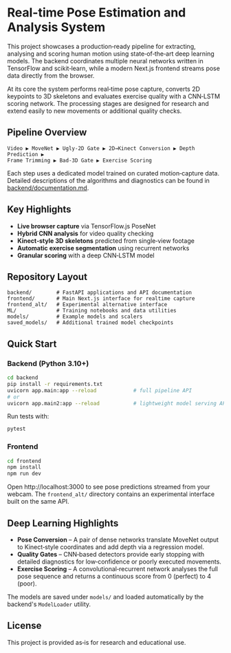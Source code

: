 # Real-time Pose Estimation and Analysis System

This project showcases a production‑ready pipeline for extracting, analysing and scoring human motion using state‑of‑the‑art deep learning models.  The backend coordinates multiple neural networks written in TensorFlow and scikit‑learn, while a modern Next.js frontend streams pose data directly from the browser.

At its core the system performs real‑time pose capture, converts 2D keypoints to 3D skeletons and evaluates exercise quality with a CNN‑LSTM scoring network.  The processing stages are designed for research and extend easily to new movements or additional quality checks.

## Pipeline Overview

```
Video ▶ MoveNet ▶ Ugly‑2D Gate ▶ 2D→Kinect Conversion ▶ Depth Prediction ▶
Frame Trimming ▶ Bad‑3D Gate ▶ Exercise Scoring
```

Each step uses a dedicated model trained on curated motion‑capture data.  Detailed descriptions of the algorithms and diagnostics can be found in [backend/documentation.md](backend/documenation.md).

## Key Highlights

- **Live browser capture** via TensorFlow.js PoseNet
- **Hybrid CNN analysis** for video quality checking
- **Kinect‑style 3D skeletons** predicted from single‑view footage
- **Automatic exercise segmentation** using recurrent networks
- **Granular scoring** with a deep CNN‑LSTM model

## Repository Layout

```
backend/        # FastAPI applications and API documentation
frontend/       # Main Next.js interface for realtime capture
frontend_alt/   # Experimental alternative interface
ML/             # Training notebooks and data utilities
models/         # Example models and scalers
saved_models/   # Additional trained model checkpoints
```

## Quick Start

### Backend (Python 3.10+)

```bash
cd backend
pip install -r requirements.txt
uvicorn app.main:app --reload            # full pipeline API
# or
uvicorn app.main2:app --reload           # lightweight model serving API
```

Run tests with:

```bash
pytest
```

### Frontend

```bash
cd frontend
npm install
npm run dev
```

Open http://localhost:3000 to see pose predictions streamed from your webcam.  The `frontend_alt/` directory contains an experimental interface built on the same API.

## Deep Learning Highlights

- **Pose Conversion** – A pair of dense networks translate MoveNet output to Kinect‑style coordinates and add depth via a regression model.
- **Quality Gates** – CNN‑based detectors provide early stopping with detailed diagnostics for low‑confidence or poorly executed movements.
- **Exercise Scoring** – A convolutional‑recurrent network analyses the full pose sequence and returns a continuous score from 0 (perfect) to 4 (poor).

The models are saved under `models/` and loaded automatically by the backend's `ModelLoader` utility.

## License

This project is provided as‑is for research and educational use.
